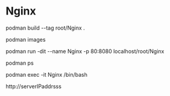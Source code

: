 # Nginx
 
podman build --tag root/Nginx .

podman images

podman run -dit --name Nginx -p 80:8080  localhost/root/Nginx

podman ps

podman exec -it Nginx /bin/bash

http://serverIPaddrsss



